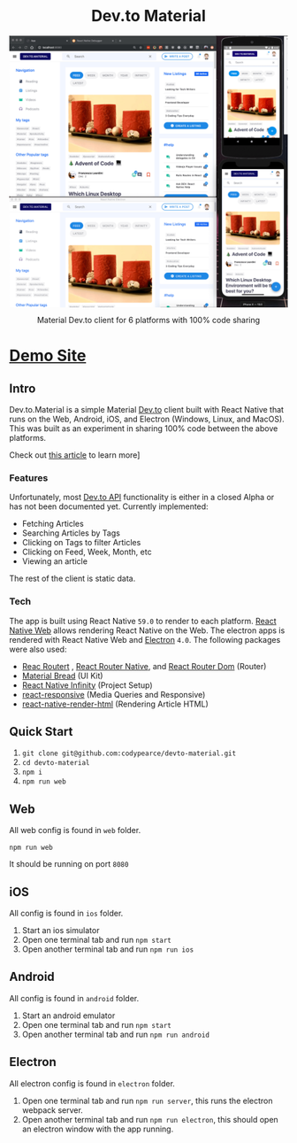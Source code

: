 <h1 align="center" style="margin-top: 0px;">Dev.to Material</h1>

<p align="center" style="margin-bottom: 0px !important;">
  <img width="800" src="media/devto-material-platforms.png" alt="adf" align="center">
</p>


<p align="center" >Material Dev.to client for 6 platforms with 100% code sharing</p>

# [Demo Site](https://cranky-kare-193fbd.netlify.com/)

## Intro

Dev.to.Material is a simple Material [Dev.to](https://dev.to/) client built with React Native that runs on the Web, Android, iOS, and Electron (Windows, Linux, and MacOS). This was built as an experiment in sharing 100% code between the above platforms. 

Check out [this article](https://codinhood.com/creating-material-devto-client-on-six-platforms/) to learn more]

### Features

Unfortunately, most [Dev.to API](https://docs.dev.to/api/) functionality is either in a closed Alpha or has not been documented yet. Currently implemented:

- Fetching Articles
- Searching Articles by Tags
- Clicking on Tags to filter Articles
- Clicking on Feed, Week, Month, etc
- Viewing an article

The rest of the client is static data.

###  Tech
The app is built using React Native `59.0` to render to each platform. [React Native Web](https://github.com/necolas/react-native-web) allows rendering React Native on the Web. The electron apps is rendered with React Native Web and [Electron](https://github.com/electron/electron) `4.0`. The following packages were also used:

- [Reac Routert](https://github.com/ReactTraining/react-router) , [React Router Native](https://github.com/ReactTraining/react-router/tree/master/packages/react-router-native), and [React Router Dom](https://github.com/ReactTraining/react-router/tree/master/packages/react-router-dom) (Router)
- [Material Bread](https://github.com/codypearce/material-bread) (UI Kit)
- [React Native Infinity](https://github.com/codypearce/react-native-infinity) (Project Setup)
- [react-responsive](https://www.npmjs.com/package/react-responsive) (Media Queries and Responsive)
- [react-native-render-html](https://github.com/archriss/react-native-render-html) (Rendering Article HTML)


## Quick Start

1. `git clone git@github.com:codypearce/devto-material.git`
2. `cd devto-material`
3. `npm i`
4. `npm run web`

## Web

All web config is found in `web` folder. 

```
npm run web
```

It should be running on port `8080`

## iOS
All config is found in `ios` folder.

1. Start an ios simulator
2. Open one terminal tab and run `npm start`
3. Open another terminal tab and run `npm run ios`

## Android

All config is found in `android` folder.

1. Start an android emulator
2. Open one terminal tab and run `npm start`
3. Open another terminal tab and run `npm run android`

## Electron

All electron config is found in `electron` folder. 


1. Open one terminal tab and run `npm run server`, this runs the electron webpack server.
2. Open another terminal tab and run `npm run electron`, this should open an electron window with the app running.

